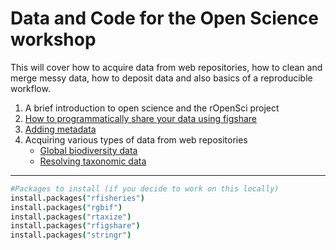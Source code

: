 
# Data and Code for the Open Science workshop

This will cover how to acquire data from web repositories, how to clean and merge messy data, how to deposit data and also basics of a reproducible workflow.

1.  A brief introduction to open science and the rOpenSci project
2.  [How to programmatically share your data using figshare](https://github.com/ropensci/workshops-norwich-2013-09/blob/master/04-reproducible-research/figshare.md)
3.  [Adding metadata](https://github.com/ropensci/workshops-norwich-2013-09/blob/master/04-reproducible-research/reml.md)
4.  Acquiring various types of data from web repositories
    * [Global biodiversity data](https://github.com/ropensci/workshops-norwich-2013-09/blob/master/04-reproducible-research/rgbif_usecase1.md)
    *  [Resolving taxonomic data](https://github.com/ropensci/workshops-norwich-2013-09/blob/master/04-reproducible-research/taxize_usecase2.md)


---

```coffee
#Packages to install (if you decide to work on this locally)
install.packages("rfisheries")
install.packages("rgbif")
install.packages("rtaxize")
install.packages("rfigshare")
install.packages("stringr")
```

